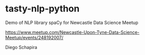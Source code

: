 # tasty-nlp-python
Demo of NLP library spaCy for Newcastle Data Science Meetup

https://www.meetup.com/Newcastle-Upon-Tyne-Data-Science-Meetup/events/248192007/

Diego Schapira
